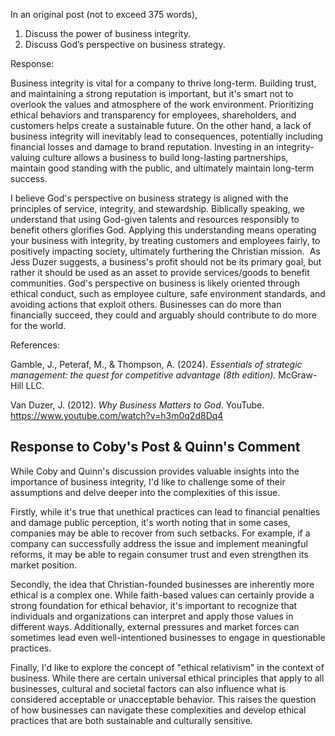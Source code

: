 In an original post (not to exceed 375 words), 
1. Discuss the power of business integrity.
2. Discuss God’s perspective on business strategy.

Response:

Business integrity is vital for a company to thrive long-term. Building trust, and maintaining a strong reputation is important, but it's smart not to overlook the values and atmosphere of the work environment. Prioritizing ethical behaviors and transparency for employees, shareholders, and customers helps create a sustainable future. On the other hand, a lack of business integrity will inevitably lead to consequences, potentially including financial losses and damage to brand reputation. Investing in an integrity-valuing culture allows a business to build long-lasting partnerships, maintain good standing with the public, and ultimately maintain long-term success.

I believe God's perspective on business strategy is aligned with the principles of service, integrity, and stewardship. Biblically speaking, we understand that using God-given talents and resources responsibly to benefit others glorifies God. Applying this understanding means operating your business with integrity, by treating customers and employees fairly, to positively impacting society, ultimately furthering the Christian mission.  As Jess Duzer suggests, a business's profit should not be its primary goal, but rather it should be used as an asset to provide services/goods to benefit communities. God's perspective on business is likely oriented through ethical conduct, such as employee culture, safe environment standards, and avoiding actions that exploit others. Businesses can do more than financially succeed, they could and arguably should contribute to do more for the world.

References:

Gamble, J., Peteraf, M., & Thompson, A. (2024). _Essentials of strategic management: the quest for competitive advantage (8th edition)._ McGraw-Hill LLC.

Van Duzer, J. (2012). _Why Business Matters to God_. YouTube. https://www.youtube.com/watch?v=h3m0q2d8Dq4


## Response to Coby's Post & Quinn's Comment
While Coby and Quinn's discussion provides valuable insights into the importance of business integrity, I'd like to challenge some of their assumptions and delve deeper into the complexities of this issue.

Firstly, while it's true that unethical practices can lead to financial penalties and damage public perception, it's worth noting that in some cases, companies may be able to recover from such setbacks. For example, if a company can successfully address the issue and implement meaningful reforms, it may be able to regain consumer trust and even strengthen its market position.

Secondly, the idea that Christian-founded businesses are inherently more ethical is a complex one. While faith-based values can certainly provide a strong foundation for ethical behavior, it's important to recognize that individuals and organizations can interpret and apply those values in different ways. Additionally, external pressures and market forces can sometimes lead even well-intentioned businesses to engage in questionable practices.

Finally, I'd like to explore the concept of "ethical relativism" in the context of business. While there are certain universal ethical principles that apply to all businesses, cultural and societal factors can also influence what is considered acceptable or unacceptable behavior. This raises the question of how businesses can navigate these complexities and develop ethical practices that are both sustainable and culturally sensitive.